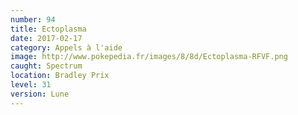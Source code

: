 ```yaml
---
number: 94
title: Ectoplasma
date: 2017-02-17
category: Appels à l'aide
image: http://www.pokepedia.fr/images/8/8d/Ectoplasma-RFVF.png
caught: Spectrum
location: Bradley Prix
level: 31
version: Lune
---
```

